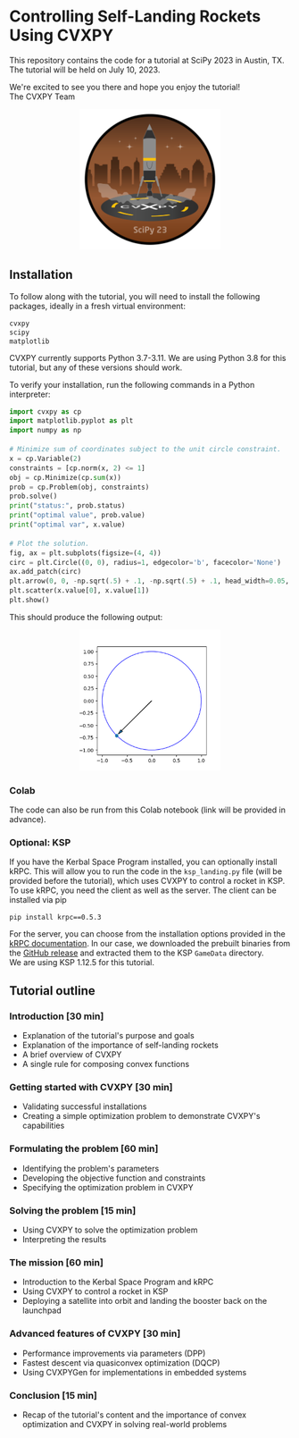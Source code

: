 # Controlling Self-Landing Rockets Using CVXPY

This repository contains the code for a tutorial at SciPy 2023 in Austin, TX. The tutorial will be held on July 10, 2023.

We're excited to see you there and hope you enjoy the tutorial!  
The CVXPY Team

<p align="center">
<img src="media/badge.png" alt= “Badge” width="50%">
</p>


## Installation
To follow along with the tutorial, you will need to install the following packages, ideally in a fresh virtual environment:
```
cvxpy
scipy
matplotlib
```
CVXPY currently supports Python 3.7-3.11. We are using Python 3.8 for this tutorial, but any of these versions should work.

To verify your installation, run the following commands in a Python interpreter:
```py
import cvxpy as cp
import matplotlib.pyplot as plt
import numpy as np

# Minimize sum of coordinates subject to the unit circle constraint.
x = cp.Variable(2)
constraints = [cp.norm(x, 2) <= 1]
obj = cp.Minimize(cp.sum(x))
prob = cp.Problem(obj, constraints)
prob.solve()
print("status:", prob.status)
print("optimal value", prob.value)
print("optimal var", x.value)

# Plot the solution.
fig, ax = plt.subplots(figsize=(4, 4))
circ = plt.Circle((0, 0), radius=1, edgecolor='b', facecolor='None')
ax.add_patch(circ)
plt.arrow(0, 0, -np.sqrt(.5) + .1, -np.sqrt(.5) + .1, head_width=0.05, head_length=0.1)
plt.scatter(x.value[0], x.value[1])
plt.show()
```
This should produce the following output:

<p align="center">
<img src="media/hello_world.png" alt= “Hello World” width="50%">
</p>

### Colab
The code can also be run from this Colab notebook (link will be provided in advance).

### Optional: KSP
If you have the Kerbal Space Program installed, you can optionally install kRPC.
This will allow you to run the code in the `ksp_landing.py` file (will be provided before the tutorial), which uses CVXPY to control a rocket in KSP.
To use kRPC, you need the client as well as the server.
The client can be installed via pip
```
pip install krpc==0.5.3
```

For the server, you can choose from the installation options provided in the [kRPC documentation](https://krpc.github.io/krpc/getting-started.html).
In our case, we downloaded the prebuilt binaries from the [GitHub release](https://github.com/krpc/krpc/releases/tag/v0.5.2) and extracted them to the KSP `GameData` directory.  
We are using KSP 1.12.5 for this tutorial.

## Tutorial outline

### Introduction [30 min]

- Explanation of the tutorial's purpose and goals
- Explanation of the importance of self-landing rockets
- A brief overview of CVXPY
- A single rule for composing convex functions

### Getting started with CVXPY [30 min]

- Validating successful installations
- Creating a simple optimization problem to demonstrate CVXPY's capabilities

### Formulating the problem [60 min]

- Identifying the problem's parameters
- Developing the objective function and constraints
- Specifying the optimization problem in CVXPY

### Solving the problem [15 min]

- Using CVXPY to solve the optimization problem
- Interpreting the results

### The mission [60 min]

- Introduction to the Kerbal Space Program and kRPC
- Using CVXPY to control a rocket in KSP
- Deploying a satellite into orbit and landing the booster back on the launchpad

### Advanced features of CVXPY [30 min]

- Performance improvements via parameters (DPP)
- Fastest descent via quasiconvex optimization (DQCP)
- Using CVXPYGen for implementations in embedded systems

### Conclusion [15 min]

- Recap of the tutorial's content and the importance of convex optimization and CVXPY in solving real-world problems
